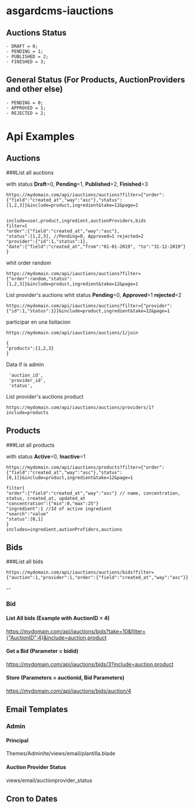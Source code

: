 # asgardcms-iauctions

## Auctions Status
    - DRAFT = 0;
    - PENDING = 1;
    - PUBLISHED = 2;
    - FINISHED = 3;

## General Status (For Products, AuctionProviders and other else)
    - PENDING = 0;
    - APPROVED = 1;
    - REJECTED = 2;

# Api Examples


## Auctions

###List all auctions
 
with status **Draft**=0, **Pending**=1, **Published**=2, **Finished**=3

```
https://mydomain.com/api/iauctions/auctions?filter={"order":{"field":"created_at","way":"asc"},"status":[1,2,3]}&include=product,ingredient&take=12&page=1


include=user,product,ingredient,auctionProviders,bids
filter={
"order":{"field":"created_at","way":"asc"},
"status":[1,2,3], //Pending=0, Approved=1 rejected=2
"provider":{"id":1,"status":1},
"date":{"field":"created_at","from":"01-01-2019", "to":"31-12-2019"}
}

```
whit order random

```
https://mydomain.com/api/iauctions/auctions?filter={"order":random,"status":[1,2,3]}&include=product,ingredient&take=12&page=1
```

List provider's auctions whit status **Pending**=0, **Approved**=1 **rejected**=2
```
https://mydomain.com/api/iauctions/auctions?filter={"provider":{"id":1,"status":1}}&include=product,ingredient&take=12&page=1
```

participar en una lisitacion

```
https://mydomain.com/api/iauctions/auctions/1/join
```

```$xslt
{
"products":{1,2,3}
}
```

Data if is admin
```
 'auction_id',
 'provider_id',
 'status',
```

List provider's auctions product

```$xslt
https://mydomain.com/api/iauctions/auctions/providers/1?include=products
```

## Products

###List all products

with status **Active**=0, **Inactive**=1
```$xslt
https://mydomain.com/api/iauctions/products?filter={"order":{"field":"created_at","way":"asc"},"status":[0,1]}&include=product,ingredient&take=12&page=1

filter{
"order":{"field":"created_at","way":"asc"} // name, concentration, status, created_at, updated_at
"concentration":{"min":0,"max":25"}
"ingredient":1 //Id of active ingredient
"search":"value"
"status":[0,1]
}
includes=ingredient,autionProfiders,auctions
```


## Bids
###List all bids

```$xslt
https://mydomain.com/api/iauctions/auctions/bids?filter={"auction":1,"provider":1,"order":{"field":"created_at","way":"asc"}}
```


--





### Bid

#### List All bids (Example with AuctionID = 4)
https://mydomain.com/api/iauctions/bids?take=10&filter={"AuctionID":4}&include=auction,product

#### Get a Bid (Parameter = bidid)
https://mydomain.com/api/iauctions/bids/3?include=auction,product

#### Store (Parameters = auctionid, Bid Parameters)
https://mydomain.com/api/iauctions/bids/auction/4


## Email Templates

### Admin

#### Principal
Themes/Adminlte/views/email/plantilla.blade

#### Auction Provider Status
views/email/auctionprovider_status


## Cron to Dates
